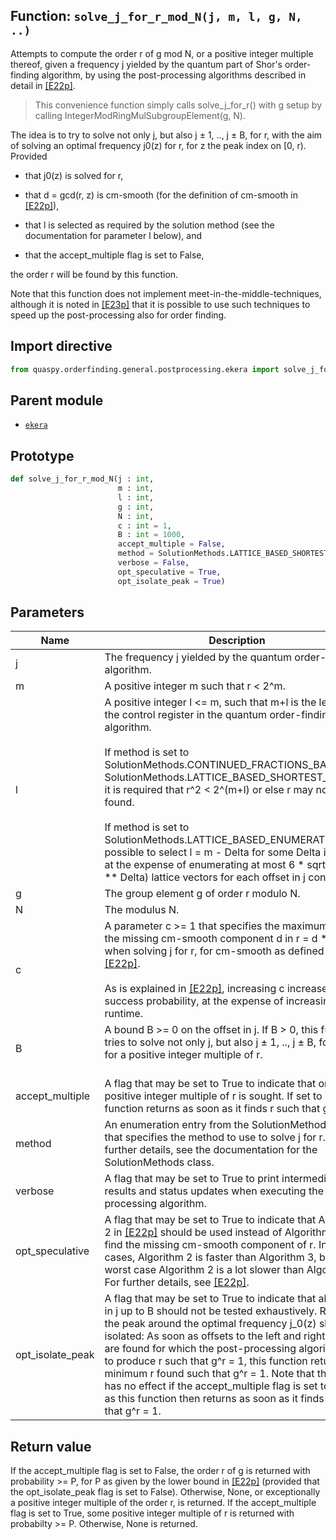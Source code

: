 ## Function: <code>solve\_j\_for\_r\_mod\_N(j, m, l, g, N, ..)</code>
Attempts to compute the order r of g mod N, or a positive integer multiple thereof, given a frequency j yielded by the quantum part of Shor's order-finding algorithm, by using the post-processing algorithms described in detail in [[E22p]](https://doi.org/10.48550/arXiv.2201.07791).

> This convenience function simply calls solve_j_for_r() with g setup by calling IntegerModRingMulSubgroupElement(g, N).

The idea is to try to solve not only j, but also j ± 1, .., j ± B, for r, with the aim of solving an optimal frequency j0(z) for r, for z the peak index on [0, r). Provided

- that j0(z) is solved for r,

- that d = gcd(r, z) is cm-smooth (for the definition of cm-smooth in [[E22p]](https://doi.org/10.48550/arXiv.2201.07791)),

- that l is selected as required by the solution method (see the documentation for parameter l below), and

- that the accept_multiple flag is set to False,

the order r will be found by this function.

Note that this function does not implement meet-in-the-middle-techniques, although it is noted in [[E23p]](https://doi.org/10.48550/arXiv.2309.01754) that it is possible to use such techniques to speed up the post-processing also for order finding.

## Import directive
```python
from quaspy.orderfinding.general.postprocessing.ekera import solve_j_for_r_mod_N
```

## Parent module
- [<code>ekera</code>](README.md)

## Prototype
```python
def solve_j_for_r_mod_N(j : int,
                        m : int,
                        l : int,
                        g : int,
                        N : int,
                        c : int = 1,
                        B : int = 1000,
                        accept_multiple = False,
                        method = SolutionMethods.LATTICE_BASED_SHORTEST_VECTOR,
                        verbose = False,
                        opt_speculative = True,
                        opt_isolate_peak = True)
```

## Parameters
| <b>Name</b> | <b>Description</b> |
| ----------- | ------------------ |
| j | The frequency j yielded by the quantum order-finding algorithm. |
| m | A positive integer m such that r < 2^m. |
| l | A positive integer l <= m, such that m+l is the length of the control register in the quantum order-finding algorithm.<br><br>If method is set to SolutionMethods.CONTINUED_FRACTIONS_BASED or SolutionMethods.LATTICE_BASED_SHORTEST_VECTOR, it is required that r^2 < 2^(m+l) or else r may not be found.<br><br>If method is set to SolutionMethods.LATTICE_BASED_ENUMERATE, it is possible to select l = m - Delta for some Delta in [0, m), at the expense of enumerating at most 6 * sqrt(3) * (2 ** Delta) lattice vectors for each offset in j considered. |
| g | The group element g of order r modulo N. |
| N | The modulus N. |
| c | A parameter c >= 1 that specifies the maximum size of the missing cm-smooth component d in r = d * r_tilde when solving j for r, for cm-smooth as defined in [[E22p]](https://doi.org/10.48550/arXiv.2201.07791).<br><br>As is explained in [[E22p]](https://doi.org/10.48550/arXiv.2201.07791), increasing c increases the success probability, at the expense of increasing the runtime. |
| B | A bound B >= 0 on the offset in j. If B > 0, this function tries to solve not only j, but also j ± 1, .., j ± B, for r, or for a positive integer multiple of r.<br><br> |
| accept_multiple | A flag that may be set to True to indicate that only a positive integer multiple of r is sought. If set to True, this function returns as soon as it finds r such that g^r = 1. |
| method | An enumeration entry from the SolutionMethods class that specifies the method to use to solve j for r. For further details, see the documentation for the SolutionMethods class. |
| verbose | A flag that may be set to True to print intermediary results and status updates when executing the post-processing algorithm. |
| opt_speculative | A flag that may be set to True to indicate that Algorithm 2 in [[E22p]](https://doi.org/10.48550/arXiv.2201.07791) should be used instead of Algorithm 3 to find the missing cm-smooth component of r. In most cases, Algorithm 2 is faster than Algorithm 3, but in the worst case Algorithm 2 is a lot slower than Algorithm 3. For further details, see [[E22p]](https://doi.org/10.48550/arXiv.2201.07791). |
| opt_isolate_peak | A flag that may be set to True to indicate that all offsets in j up to B should not be tested exhaustively. Rather, the peak around the optimal frequency j_0(z) should be isolated: As soon as offsets to the left and right of j_0(z) are found for which the post-processing algorithm fails to produce r such that g^r = 1, this function returns the minimum r found such that g^r = 1. Note that this flag has no effect if the accept_multiple flag is set to True, as this function then returns as soon as it finds r such that g^r = 1. |

## Return value
If the accept_multiple flag is set to False, the order r of g is returned with probability >= P, for P as given by the lower bound in [[E22p]](https://doi.org/10.48550/arXiv.2201.07791) (provided that the opt_isolate_peak flag is set to False). Otherwise, None, or exceptionally a positive integer multiple of the order r, is returned. If the accept_multiple flag is set to True, some positive integer multiple of r is returned with probabilty >= P. Otherwise, None is returned.

